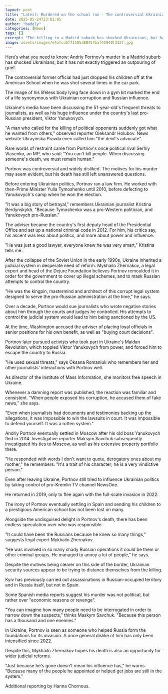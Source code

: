 ```yaml
---
layout: post
title: "Latest: Murdered on the school run - The controversial Ukrainian gunned down in Madrid"
date: 2025-05-24T23:01:05
author: "badely"
categories: [News]
tags: []
excerpt: "The killing in a Madrid suburb has shocked Ukrainians, but has not triggered an outpouring of grief."
image: assets/images/e4afcd5f71105a80454baf41940f212f.jpg
---
```


Here’s what you need to know: Andriy Portnov's murder in a Madrid suburb has shocked Ukrainians, but it has not exactly triggered an outpouring of grief.

The controversial former official had just dropped his children off at the American School when he was shot several times in the car park.

The image of his lifeless body lying face down in a gym kit marked the end of a life synonymous with Ukrainian corruption and Russian influence.

Ukraine's media have been discussing the 51-year-old's frequent threats to journalists, as well as his huge influence under the country's last pro-Russian president, Viktor Yanukovych.

"A man who called for the killing of political opponents suddenly got what he wanted from others," observed reporter Oleksandr Holubov. News website Ukrayinska Pravda even called him "the devil's advocate". 

Rare words of restraint came from Portnov's once political rival Serhiy Vlasenko, an MP, who said: "You can't kill people. When discussing someone's death, we must remain human."

Portnov was controversial and widely disliked. The motives for his murder may seem evident, but his death has still left unanswered questions.

Before entering Ukrainian politics, Portnov ran a law firm. He worked with then-Prime Minister Yulia Tymoshenko until 2010, before defecting to Yanukovych's camp when he won the election.

"It was a big story of betrayal," remembers Ukrainian journalist Kristina Berdynskykh. "Because Tymoshenko was a pro-Western politician, and Yanukovych pro-Russian."

The adviser became the country's first deputy head of the Presidential Office and set up a national criminal code in 2012. For him, his critics say, his ascent was less about politics, and more about power and influence.

"He was just a good lawyer, everyone knew he was very smart," Kristina tells me.

After the collapse of the Soviet Union in the early 1990s, Ukraine inherited a judicial system in desperate need of reform. Mykhailo Zhernakov, a legal expert and head of the Dejure Foundation believes Portnov remoulded it in order for the government to cover up illegal schemes, and to mask Russian attempts to control the country.

"He was the kingpin, mastermind and architect of this corrupt legal system designed to serve the pro-Russian administration at the time," he says.

Over a decade, Portnov would sue journalists who wrote negative stories about him through the courts and judges he controlled. His attempts to control the judicial system would lead to him being sanctioned by the US.

At the time, Washington accused the adviser of placing loyal officials in senior positions for his own benefit, as well as "buying court decisions".

Portnov later pursued activists who took part in Ukraine's Maidan Revolution, which toppled Viktor Yanukovych from power, and forced him to escape the country to Russia.

"He used sexual threats," says Oksana Romaniuk who remembers her and other journalists' interactions with Portnov well.

As director of the Institute of Mass Information, she monitors free speech in Ukraine.

Whenever a damning report was published, the reaction was familiar and consistent. "When people exposed his corruption, he accused them of fake news," she says.

"Even when journalists had documents and testimonies backing up the allegations, it was impossible to win the lawsuits in court. It was impossible to defend yourself. It was a rotten system."

Andriy Portnov eventually settled in Moscow after his old boss Yanukovych fled in 2014. Investigative reporter Maksym Savchuk subsequently investigated his ties to Moscow, as well as his extensive property portfolio there.

"He responded with words I don't want to quote, derogatory ones about my mother," he remembers. "It's a trait of his character; he is a very vindictive person."

Even after leaving Ukraine, Portnov still tried to influence Ukrainian politics by taking control of pro-Kremlin TV channel NewsOne.

He returned in 2019, only to flee again with the full-scale invasion in 2022.

The irony of Portnov eventually settling in Spain and sending his children to a prestigious American school has not been lost on many.

Alongside the undisguised delight in Portnov's death, there has been endless speculation over who was responsible.

"It could have been the Russians because he knew so many things," suggests legal expert Mykhailo Zhernakov.

"He was involved in so many shady Russian operations it could be them or other criminal groups. He managed to annoy a lot of people," he says.

Despite the motives being clearer on this side of the border, Ukrainian security sources appear to be trying to distance themselves from the killing. 

Kyiv has previously carried out assassinations in Russian-occupied territory and in Russia itself, but not in Spain.

Some Spanish media reports suggest his murder was not political, but rather over "economic reasons or revenge".

"You can imagine how many people need to be interrogated in order to narrow down the suspects," thinks Maskym Savchuk. "Because this person has a thousand and one enemies."

In Ukraine, Portnov is seen as someone who helped Russia form the foundations for its invasion. A once general dislike of him has only been intensified since 2022.

Despite this, Mykhailo Zhernakov hopes his death is also an opportunity for wider judicial reforms.

"Just because he's gone doesn't mean his influence has," he warns. "Because many of the people he appointed or helped get jobs are still in the system."

Additional reporting by Hanna Chornous.

